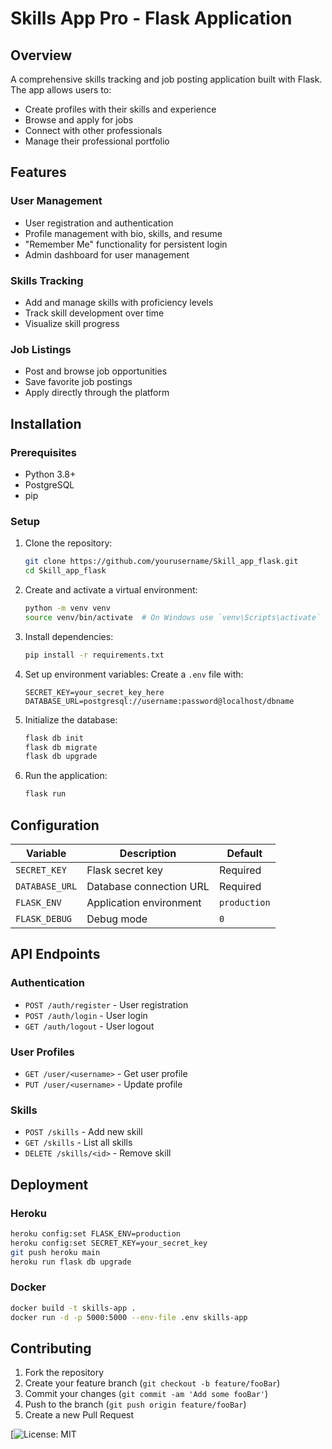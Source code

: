 # Skills App Pro - Flask Application

## Overview

A comprehensive skills tracking and job posting application built with Flask. The app allows users to:
- Create profiles with their skills and experience
- Browse and apply for jobs  
- Connect with other professionals
- Manage their professional portfolio

## Features

### User Management
- User registration and authentication
- Profile management with bio, skills, and resume
- "Remember Me" functionality for persistent login
- Admin dashboard for user management

### Skills Tracking  
- Add and manage skills with proficiency levels
- Track skill development over time
- Visualize skill progress

### Job Listings
- Post and browse job opportunities  
- Save favorite job postings
- Apply directly through the platform

## Installation

### Prerequisites
- Python 3.8+
- PostgreSQL  
- pip

### Setup

1. Clone the repository:
   ```bash
   git clone https://github.com/yourusername/Skill_app_flask.git
   cd Skill_app_flask
   ```

2. Create and activate a virtual environment:
   ```bash
   python -m venv venv
   source venv/bin/activate  # On Windows use `venv\Scripts\activate`
   ```

3. Install dependencies:
   ```bash
   pip install -r requirements.txt
   ```

4. Set up environment variables:
   Create a `.env` file with:
   ```
   SECRET_KEY=your_secret_key_here
   DATABASE_URL=postgresql://username:password@localhost/dbname
   ```

5. Initialize the database:
   ```bash
   flask db init
   flask db migrate
   flask db upgrade
   ```

6. Run the application:
   ```bash
   flask run
   ```

## Configuration

| Variable | Description | Default |
|----------|-------------|---------|  
| `SECRET_KEY` | Flask secret key | Required |
| `DATABASE_URL` | Database connection URL | Required |
| `FLASK_ENV` | Application environment | `production` |
| `FLASK_DEBUG` | Debug mode | `0` |

## API Endpoints

### Authentication
- `POST /auth/register` - User registration  
- `POST /auth/login` - User login
- `GET /auth/logout` - User logout

### User Profiles
- `GET /user/<username>` - Get user profile  
- `PUT /user/<username>` - Update profile

### Skills
- `POST /skills` - Add new skill
- `GET /skills` - List all skills  
- `DELETE /skills/<id>` - Remove skill

## Deployment

### Heroku
```bash
heroku config:set FLASK_ENV=production
heroku config:set SECRET_KEY=your_secret_key
git push heroku main
heroku run flask db upgrade
```

### Docker
```bash
docker build -t skills-app .
docker run -d -p 5000:5000 --env-file .env skills-app
```

## Contributing

1. Fork the repository  
2. Create your feature branch (`git checkout -b feature/fooBar`)
3. Commit your changes (`git commit -am 'Add some fooBar'`)
4. Push to the branch (`git push origin feature/fooBar`)  
5. Create a new Pull Request


[![License: MIT](LICENSE)
